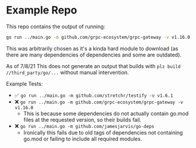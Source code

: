 # Example Repo

This repo contains the output of running:

```bash
go run ../main.go -m github.com/grpc-ecosystem/grpc-gateway -v v1.16.0
```

This was arbitrarily chosen as it's a kinda hard module to download (as there are many dependencies of dependencies and some are outdated).

As of 7/8/21 This does not generate an output that builds with `plz build //third_party/go/...` without manual intervention.

Example Tests:

- ✅ `go run ../main.go -m github.com/stretchr/testify -v v1.6.1`
- ❌ `go run ../main.go -m github.com/grpc-ecosystem/grpc-gateway -v v1.16.0`
  - This is because some dependencies do not actually contain go.mod files at the requested version, so their builds fail.
- ❌ `go run ../main.go -m github.com/jamesjarvis/go-deps`
  - Ironically this fails due to old tags of dependencies not containing go.mod or failing to include all required modules.
